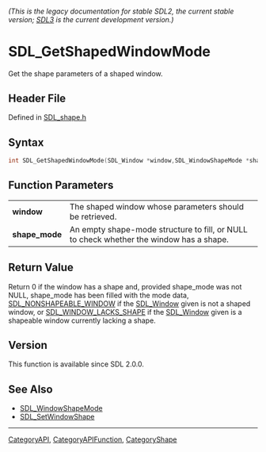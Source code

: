 ###### (This is the legacy documentation for stable SDL2, the current stable version; [SDL3](https://wiki.libsdl.org/SDL3/) is the current development version.)
# SDL_GetShapedWindowMode

Get the shape parameters of a shaped window.

## Header File

Defined in [SDL_shape.h](https://github.com/libsdl-org/SDL/blob/SDL2/include/SDL_shape.h)

## Syntax

```c
int SDL_GetShapedWindowMode(SDL_Window *window,SDL_WindowShapeMode *shape_mode);

```

## Function Parameters

|                    |                                                                                         |
| ------------------ | --------------------------------------------------------------------------------------- |
| **window**         | The shaped window whose parameters should be retrieved.                                 |
| **shape_mode**     | An empty shape-mode structure to fill, or NULL to check whether the window has a shape. |

## Return Value

Return 0 if the window has a shape and, provided shape_mode was not NULL,
shape_mode has been filled with the mode data,
[SDL_NONSHAPEABLE_WINDOW](SDL_NONSHAPEABLE_WINDOW) if the
[SDL_Window](SDL_Window) given is not a shaped window, or
[SDL_WINDOW_LACKS_SHAPE](SDL_WINDOW_LACKS_SHAPE) if the
[SDL_Window](SDL_Window) given is a shapeable window currently lacking a
shape.

## Version

This function is available since SDL 2.0.0.

## See Also

- [SDL_WindowShapeMode](SDL_WindowShapeMode)
- [SDL_SetWindowShape](SDL_SetWindowShape)

----
[CategoryAPI](CategoryAPI), [CategoryAPIFunction](CategoryAPIFunction), [CategoryShape](CategoryShape)

